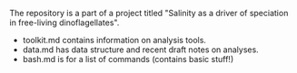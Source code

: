 
The repository is a part of a project titled "Salinity as a driver of speciation in free-living dinoflagellates".

- toolkit.md contains information on analysis tools.
- data.md has data structure and recent draft notes on analyses.
- bash.md is for a list of commands (contains basic stuff!)

